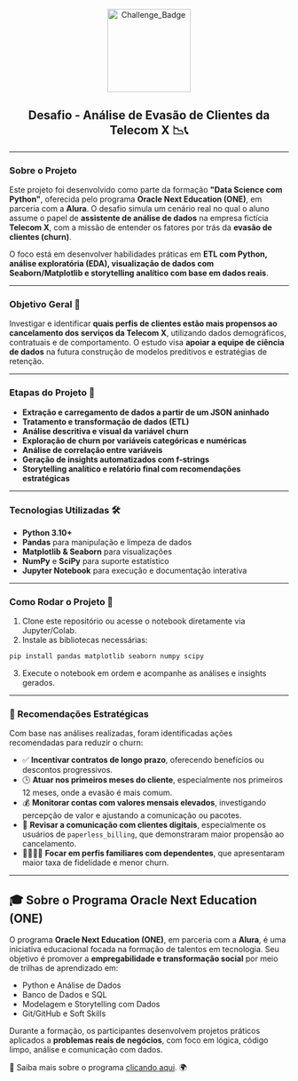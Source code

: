 <p align="center">
  <a href="https://github.com/marcoshsq/TelecomX-Churn-Analysis-ONE">
    <img src="https://github.com/marcoshsq/TelecomX-Churn-Analysis-ONE/blob/main/Challenge_Badge.png" alt="Challenge_Badge" height="150">
  </a>
</p>

<h2 align="center">Desafio - Análise de Evasão de Clientes da Telecom X 📉📞</h2>

---

### Sobre o Projeto

Este projeto foi desenvolvido como parte da formação **"Data Science com Python"**, oferecida pelo programa **Oracle Next Education (ONE)**, em parceria com a **Alura**. O desafio simula um cenário real no qual o aluno assume o papel de **assistente de análise de dados** na empresa fictícia **Telecom X**, com a missão de entender os fatores por trás da **evasão de clientes (churn)**.

O foco está em desenvolver habilidades práticas em **ETL com Python, análise exploratória (EDA), visualização de dados com Seaborn/Matplotlib e storytelling analítico com base em dados reais**.

---

### Objetivo Geral 🚀

Investigar e identificar **quais perfis de clientes estão mais propensos ao cancelamento dos serviços da Telecom X**, utilizando dados demográficos, contratuais e de comportamento. O estudo visa **apoiar a equipe de ciência de dados** na futura construção de modelos preditivos e estratégias de retenção.

---

### Etapas do Projeto 🔄

* **Extração e carregamento de dados a partir de um JSON aninhado**
* **Tratamento e transformação de dados (ETL)**
* **Análise descritiva e visual da variável churn**
* **Exploração de churn por variáveis categóricas e numéricas**
* **Análise de correlação entre variáveis**
* **Geração de insights automatizados com f-strings**
* **Storytelling analítico e relatório final com recomendações estratégicas**

---

### Tecnologias Utilizadas 🛠️

* **Python 3.10+**
* **Pandas** para manipulação e limpeza de dados
* **Matplotlib & Seaborn** para visualizações
* **NumPy** e **SciPy** para suporte estatístico
* **Jupyter Notebook** para execução e documentação interativa

---

### Como Rodar o Projeto 🚧

1. Clone este repositório ou acesse o notebook diretamente via Jupyter/Colab.
2. Instale as bibliotecas necessárias:

```bash
pip install pandas matplotlib seaborn numpy scipy
```
3. Execute o notebook em ordem e acompanhe as análises e insights gerados.


---

### 📌 Recomendações Estratégicas

Com base nas análises realizadas, foram identificadas ações recomendadas para reduzir o churn:

- ✅ **Incentivar contratos de longo prazo**, oferecendo benefícios ou descontos progressivos.
- 🕒 **Atuar nos primeiros meses do cliente**, especialmente nos primeiros 12 meses, onde a evasão é mais comum.
- 💰 **Monitorar contas com valores mensais elevados**, investigando percepção de valor e ajustando a comunicação ou pacotes.
- 📩 **Revisar a comunicação com clientes digitais**, especialmente os usuários de `paperless_billing`, que demonstraram maior propensão ao cancelamento.
- 👨‍👩‍👧‍👦 **Focar em perfis familiares com dependentes**, que apresentaram maior taxa de fidelidade e menor churn.

---

## 🎓 Sobre o Programa Oracle Next Education (ONE)

O programa **Oracle Next Education (ONE)**, em parceria com a **Alura**, é uma iniciativa educacional focada na formação de talentos em tecnologia. Seu objetivo é promover a **empregabilidade e transformação social** por meio de trilhas de aprendizado em:

- Python e Análise de Dados
- Banco de Dados e SQL
- Modelagem e Storytelling com Dados
- Git/GitHub e Soft Skills

Durante a formação, os participantes desenvolvem projetos práticos aplicados a **problemas reais de negócios**, com foco em lógica, código limpo, análise e comunicação com dados.

🔗 Saiba mais sobre o programa [clicando aqui](https://www.oracle.com/br/education/oracle-next-education/). 🌍
